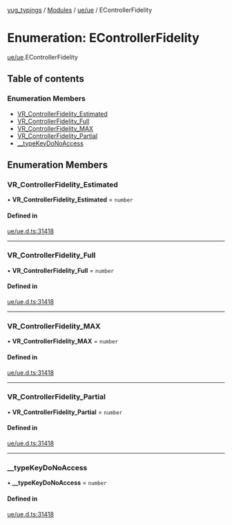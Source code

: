 [yug_typings](../README.md) / [Modules](../modules.md) / [ue/ue](../modules/ue_ue.md) / EControllerFidelity

# Enumeration: EControllerFidelity

[ue/ue](../modules/ue_ue.md).EControllerFidelity

## Table of contents

### Enumeration Members

- [VR\_ControllerFidelity\_Estimated](ue_ue.EControllerFidelity.md#vr_controllerfidelity_estimated)
- [VR\_ControllerFidelity\_Full](ue_ue.EControllerFidelity.md#vr_controllerfidelity_full)
- [VR\_ControllerFidelity\_MAX](ue_ue.EControllerFidelity.md#vr_controllerfidelity_max)
- [VR\_ControllerFidelity\_Partial](ue_ue.EControllerFidelity.md#vr_controllerfidelity_partial)
- [\_\_typeKeyDoNoAccess](ue_ue.EControllerFidelity.md#__typekeydonoaccess)

## Enumeration Members

### VR\_ControllerFidelity\_Estimated

• **VR\_ControllerFidelity\_Estimated** = `number`

#### Defined in

[ue/ue.d.ts:31418](https://github.com/YugMetaverse/yug_typings/blob/25cad34/ue/ue.d.ts#L31418)

___

### VR\_ControllerFidelity\_Full

• **VR\_ControllerFidelity\_Full** = `number`

#### Defined in

[ue/ue.d.ts:31418](https://github.com/YugMetaverse/yug_typings/blob/25cad34/ue/ue.d.ts#L31418)

___

### VR\_ControllerFidelity\_MAX

• **VR\_ControllerFidelity\_MAX** = `number`

#### Defined in

[ue/ue.d.ts:31418](https://github.com/YugMetaverse/yug_typings/blob/25cad34/ue/ue.d.ts#L31418)

___

### VR\_ControllerFidelity\_Partial

• **VR\_ControllerFidelity\_Partial** = `number`

#### Defined in

[ue/ue.d.ts:31418](https://github.com/YugMetaverse/yug_typings/blob/25cad34/ue/ue.d.ts#L31418)

___

### \_\_typeKeyDoNoAccess

• **\_\_typeKeyDoNoAccess** = `number`

#### Defined in

[ue/ue.d.ts:31418](https://github.com/YugMetaverse/yug_typings/blob/25cad34/ue/ue.d.ts#L31418)
